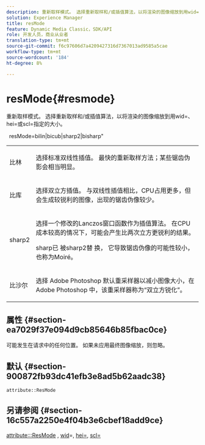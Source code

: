 ```yaml
---
description: 重新取样模式。 选择重新取样和/或插值算法，以将渲染的图像缩放到用wid=、hei=或scl=指定的大小。
solution: Experience Manager
title: resMode
feature: Dynamic Media Classic，SDK/API
role: 开发人员，商业从业者
translation-type: tm+mt
source-git-commit: f6c97606d7a4209427316d7367013ad9585a5cae
workflow-type: tm+mt
source-wordcount: '184'
ht-degree: 8%

---
```



# resMode{#resmode}

重新取样模式。 选择重新取样和/或插值算法，以将渲染的图像缩放到用wid=、hei=或scl=指定的大小。

` `resMode=bilin|bicub|sharp2|bisharp&quot;

<table id="table_AF954C101B30473FAFE9930C7B694305"> 
 <tbody> 
  <tr> 
   <td colname="col1"> <p> <span class="+ topic/ph pr-d/codeph codeph"> 比林  </span> </p> </td> 
   <td colname="col2"> <p>选择标准双线性插值。 最快的重新取样方法；某些锯齿伪影会相当明显。 </p> </td> 
  </tr> 
  <tr> 
   <td colname="col1"> <p> <span class="+ topic/ph pr-d/codeph codeph"> 比库  </span> </p> </td> 
   <td colname="col2"> <p>选择双立方插值。 与双线性插值相比，CPU占用更多，但会生成较锐利的图像，出现的锯齿伪像较少。 </p> </td> 
  </tr> 
  <tr> 
   <td colname="col1"> <p> <span class="+ topic/ph pr-d/codeph codeph"> sharp2  </span> </p> </td> 
   <td colname="col2"> <p>选择一个修改的Lanczos窗口函数作为插值算法。 在CPU成本较高的情况下，可能会产生比两次立方更锐利的结果。 </p> <p> <span class="codeph"> sharp已 </span> 被sharp2替 <span class="codeph"> 换， </span>它导致锯齿伪像的可能性较小，也称为Moiré。 </p> </td> 
  </tr> 
  <tr> 
   <td colname="col1"> <p> <span class="codeph"> 比沙尔  </span> </p> </td> 
   <td colname="col2"> <p>选择<span class="keyword"> Adobe Photoshop </span>默认重采样器以减小图像大小，在<span class="keyword"> Adobe Photoshop </span>中，该重采样器称为“双立方锐化”。 </p> </td> 
  </tr> 
 </tbody> 
</table>

## 属性 {#section-ea7029f37e094d9cb85646b85fbac0ce}

可能发生在请求中的任何位置。 如果未应用最终图像缩放，则忽略。

## 默认 {#section-900872fb93dc41efb3e8ad5b62aadc38}

`attribute::ResMode`

## 另请参阅 {#section-16c557a2250e4f04b3e6cbef18add9ce}

[attribute:::ResMode](../../../../../ir-api/material-cat/image-rendering-api-ref/c-ir-material-catalog/c-ir-attributes-reference/r-ir-cat-resmode.md#reference-fdca7eb6d5104fdeae9d6ac42251db82) ,  [wid](../../../../../ir-api/http-protocol/image-rendering-api-ref/c-ir-http-protocol-ref/c-ir-http-protocol-command-reference/r-ir-wid.md#reference-b7e691b0624941168c94b2749ae233ec)=,  [hei=](../../../../../ir-api/http-protocol/image-rendering-api-ref/c-ir-http-protocol-ref/c-ir-http-protocol-command-reference/r-ir-hei.md#reference-1c08f60365a94417a39867c09cac5478),  [scl=](../../../../../ir-api/http-protocol/image-rendering-api-ref/c-ir-http-protocol-ref/c-ir-http-protocol-command-reference/r-ir-scl.md#reference-b14b51a6cbe34f0bba42880540592f29)
